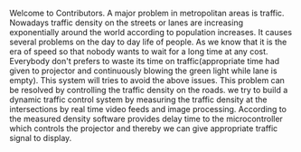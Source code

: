Welcome to Contributors.
A major problem in metropolitan areas is traffic.
Nowadays traffic density on the streets or lanes are increasing exponentially around the
world according to population increases. It causes several problems on the day to
day life of people. As we know that it is the era of speed so that
nobody wants to wait for a long time at any cost. Everybody don't
prefers to waste its time on traffic(appropriate time had given to projector and continuously
blowing the green light while lane is empty). This system
will tries to avoid the above issues. 
This problem can be resolved by
controlling the traffic density on the roads.
we try to build a dynamic traffic control system by measuring the traffic
density at the intersections by real time video feeds and image processing.
According to the measured density software provides delay time to the
microcontroller which controls the projector and thereby we
can give appropriate traffic signal to display.

